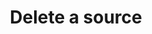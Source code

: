 ---
# -------------------------- #
#      ENDPOINT DETAILS      #
# -------------------------- #

product-type: "connect"
content-type: "api-endpoint"
endpoint: "sources"
key: "delete-a-source"
version: "4"


# -------------------------- #
#       METHOD DETAILS       #
# -------------------------- #

title: "Delete a source"
method: "delete"
short-url: |
  /v{{ endpoint.version }}{{ object.endpoint-url }}/{source_id}
full-url: |
  {{ api.base-url }}{{ endpoint.short-url | flatify }}

short: "{{ api.core-objects.sources.delete.description }}"
description: "{{ api.core-objects.sources.delete.description }}"


# -------------------------- #
#       METHOD ARGUMENTS     #
# -------------------------- #

arguments:
  - name: "source_id"
    required: true
    type: "path parameter"
    description: "A path parameter corresponding to the unique ID of the source to be deleted."
    example-value: |
      86741


# -------------------------- #
#           RETURNS          #
# -------------------------- #

returns: |
  If successful, the API will return a status of <code class="api success">200 OK</code> and a [Source object]({{ api.core-objects.sources.object }}) with a `report_card` property. The `deleted_at` attribute will be populated.


# ------------------------------ #
#   EXAMPLE REQUEST & RESPONSES  #
# ------------------------------ #

examples:
  - type: "Request"
    language: "json"
    code: |
      {% assign right-bracket = "}" %}
      curl -X {{ endpoint.method | upcase }} {{ endpoint.full-url | flatify | replace: "{source_id","86741" | remove: right-bracket | strip_newlines }}
           -H "Authorization: Bearer <ACCESS_TOKEN>" 
           -H "Content-Type: application/json"

  - type: "Response"
    language: "json"
    code: |
      {
         "properties":{
            "anchor_time":"2019-01-30T18:16:37.205Z",
            "cron_expression":null,
            "frequency_in_minutes":"30",
            "image_version":"1.latest",
            "product":"pipeline",
            "shop":"stitchdatawearhouse",
            "start_date":"2017-01-01T00:00:00Z"
         },
         "updated_at":"2019-05-28T13:52:23Z",
         "schedule":null,
         "name":"shopify",
         "type":"platform.shopify",
         "deleted_at":"2019-05-28T13:52:23Z",
         "system_paused_at":null,
         "stitch_client_id":116078,
         "paused_at":null,
         "id":86741,
         "display_name":"Shopify",
         "created_at":"2019-01-10T19:38:18Z",
         "report_card":{
            "type":"platform.shopify",
            "current_step":1,
            "current_step_type":"fully_configured",
            "steps":[
               {
                  "type":"form",
                  "properties":[
                     {
                        "name":"anchor_time",
                        "is_required":false,
                        "is_credential":false,
                        "system_provided":false,
                        "property_type":"user_provided",
                        "json_schema":{
                           "type":"string",
                           "format":"date-time"
                        },
                        "provided":true,
                        "tap_mutable":false
                     },
                     {
                        "name":"cron_expression",
                        "is_required":false,
                        "is_credential":false,
                        "system_provided":false,
                        "property_type":"user_provided",
                        "json_schema":null,
                        "provided":false,
                        "tap_mutable":false
                     },
                     {
                        "name":"date_window_size",
                        "is_required":false,
                        "is_credential":false,
                        "system_provided":false,
                        "property_type":"user_provided",
                        "json_schema":{
                           "type":"integer"
                        },
                        "provided":false,
                        "tap_mutable":false
                     },
                     {
                        "name":"frequency_in_minutes",
                        "is_required":false,
                        "is_credential":false,
                        "system_provided":false,
                        "property_type":"user_provided",
                        "json_schema":{
                           "type":"string",
                           "pattern":"^1$|^30$|^60$|^360$|^720$|^1440$"
                        },
                        "provided":true,
                        "tap_mutable":false
                     },
                     {
                        "name":"image_version",
                        "is_required":true,
                        "is_credential":false,
                        "system_provided":true,
                        "property_type":"read_only",
                        "json_schema":null,
                        "provided":true,
                        "tap_mutable":false
                     },
                     {
                        "name":"shop",
                        "is_required":true,
                        "is_credential":false,
                        "system_provided":false,
                        "property_type":"user_provided",
                        "json_schema":{
                           "type":"string"
                        },
                        "provided":true,
                        "tap_mutable":false
                     },
                     {
                        "name":"start_date",
                        "is_required":true,
                        "is_credential":false,
                        "system_provided":false,
                        "property_type":"user_provided",
                        "json_schema":{
                           "type":"string",
                           "pattern":"^\\d{4}-\\d{2}-\\d{2}T00:00:00Z$"
                        },
                        "provided":true,
                        "tap_mutable":false
                     }
                  ]
               },
               {
                  "type":"oauth",
                  "properties":[
                     {
                        "name":"api_key",
                        "is_required":true,
                        "is_credential":true,
                        "system_provided":true,
                        "property_type":"system_provided_by_default",
                        "json_schema":{
                           "type":"string"
                        },
                        "provided":false,
                        "tap_mutable":false
                     }
                  ]
               },
               {
                  "type":"discover_schema",
                  "properties":[

                  ]
               },
               {
                  "type":"field_selection",
                  "properties":[

                  ]
               },
               {
                  "type":"fully_configured",
                  "properties":[

                  ]
               }
            ]
         }
      }

  - type: "Errors"
---